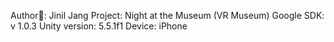 Author: Jinil Jang
Project: Night at the Museum (VR Museum)
Google SDK: v 1.0.3
Unity version: 5.5.1f1
Device: iPhone
